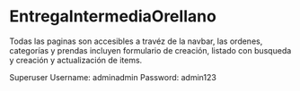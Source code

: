 # EntregaIntermediaOrellano
Todas las paginas son accesibles a travéz de la navbar, las ordenes, categorías y prendas incluyen formulario de creación, listado con busqueda y creación y actualización de items.

Superuser
Username: adminadmin
Password: admin123
